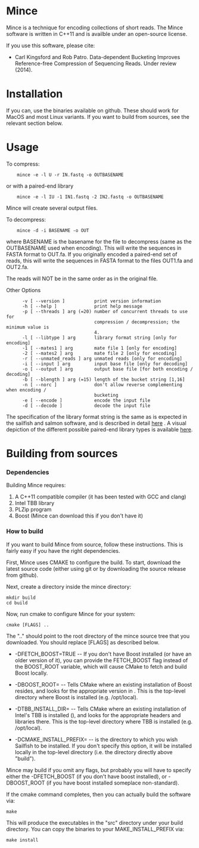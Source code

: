Mince
=====

Mince is a technique for encoding collections of short reads. The Mince software is written in C++11 and is availble under an open-source license.

If you use this software, please cite:

* Carl Kingsford and Rob Patro. Data-dependent Bucketing Improves Reference-free Compression of Sequencing Reads. Under review (2014).

Installation
============

If you can, use the binaries available on github. These should work for MacOS
and most Linux variants. If you want to build from sources, see the relevant section below.

Usage
=====

To compress:

        mince -e -l U -r IN.fastq -o OUTBASENAME
    
or with a paired-end library

        mince -e -l IU -1 IN1.fastq -2 IN2.fastq -o OUTBASENAME
    
Mince will create several output files.

To decompress:

    	mince -d -i BASENAME -o OUT
    
where BASENAME is the basename for the file to decompress (same as the OUTBASENAME used when encoding). This will write the sequences in FASTA format to OUT.fa. If you originally encoded a paired-end set of reads, this will write the sequences in FASTA format to the files OUT1.fa and OUT2.fa.

The reads will NOT be in the same order as in the original file.

Other Options
```
      -v [ --version ]           print version information
      -h [ --help ]              print help message
      -p [ --threads ] arg (=20) number of concurrent threads to use for
                                 compression / decompression; the minimum value is
                                 4.
      -l [ --libtype ] arg       library format string [only for encoding]
      -1 [ --mates1 ] arg        mate file 1 [only for encoding]
      -2 [ --mates2 ] arg        mate file 2 [only for encoding]
      -r [ --unmated_reads ] arg unmated reads [only for encoding]
      -i [ --input ] arg         input base file [only for decoding]
      -o [ --output ] arg        output base file [for both encoding / decoding]
      -b [ --blength ] arg (=15) length of the bucket string [1,16]
      -n [ --norc ]              don't allow reverse complementing when encoding /
                                 bucketing
      -e [ --encode ]            encode the input file
      -d [ --decode ]            decode the input file
```

The specification of the library format string is the same as is expected in
the sailfish and salmon software, and is described in detail
[here](http://sailfish.readthedocs.org/en/develop/salmon.html#what-s-this-libtype)
. A visual depiction of the different possible paired-end library types is
available [here](http://sailfish.readthedocs.org/en/develop/library_type.html).

Building from sources
=====================

### Dependencies

Building Mince requires:

1. A C++11 compatible compiler (it has been tested with GCC and clang)
2. Intel TBB library
3. PLZip program
4. Boost (Mince can download this if you don't have it)

### How to build

If you want to build Mince from source, follow these instructions. This is
fairly easy if you have the right dependencies.

First, Mince uses CMAKE to configure the build. To start, download the latest
source code (either using git or by downloading the source release from
github). 

Next, create a directory inside the mince directory:

    mkdir build
    cd build

Now, run cmake to configure Mince for your system:

    cmake [FLAGS] ..

The ".." should point to the root directory of the mince source tree that you
downloaded.  You should replace [FLAGS] as described below.

* -DFETCH\_BOOST=TRUE -- If you don't have Boost installed (or have an older
  version of it), you can provide the FETCH_BOOST flag instead of the
  BOOST_ROOT variable, which will cause CMake to fetch and build Boost locally.

* -DBOOST_ROOT= -- Tells CMake where an existing installation of Boost resides,
  and looks for the appropriate version in . This is the top-level directory
  where Boost is installed (e.g. /opt/local).

* -DTBB\_INSTALL_DIR= -- Tells CMake where an existing installation of Intel's
  TBB is installed (), and looks for the appropriate headers and libraries
  there. This is the top-level directory where TBB is installed (e.g.
  /opt/local).
  
* -DCMAKE\_INSTALL_PREFIX= -- is the directory to which you wish Sailfish to be installed. If you don't specify this option, it will be installed locally in the top-level directory (i.e. the directory directly above "build").

Mince may build if you omit any flags, but probably you will have to specify
either the -DFETCH\_BOOST (if you don't have boost installed), or -DBOOST\_ROOT
(if you have boost installed someplace non-standard). 

If the cmake command completes, then you can actually build the software via:

    make

This will produce the executables in the "src" directory under your build directory. You can copy the binaries to your MAKE\_INSTALL\_PREFIX via:

    make install


